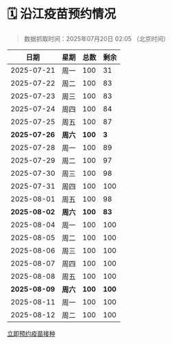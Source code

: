 # 🗓️ 沿江疫苗预约情况

> 数据抓取时间：2025年07月20日 02:05 （北京时间）

| 日期 | 星期 | 总数 | 剩余 |
|------|------|------|------|
| 2025-07-21 | 周一 | 100 | 31 |
| 2025-07-22 | 周二 | 100 | 83 |
| 2025-07-23 | 周三 | 100 | 83 |
| 2025-07-24 | 周四 | 100 | 84 |
| 2025-07-25 | 周五 | 100 | 87 |
| **2025-07-26** | **周六** | **100** | **3** |
| 2025-07-28 | 周一 | 100 | 89 |
| 2025-07-29 | 周二 | 100 | 97 |
| 2025-07-30 | 周三 | 100 | 98 |
| 2025-07-31 | 周四 | 100 | 100 |
| 2025-08-01 | 周五 | 100 | 98 |
| **2025-08-02** | **周六** | **100** | **83** |
| 2025-08-04 | 周一 | 100 | 100 |
| 2025-08-05 | 周二 | 100 | 100 |
| 2025-08-06 | 周三 | 100 | 100 |
| 2025-08-07 | 周四 | 100 | 100 |
| 2025-08-08 | 周五 | 100 | 100 |
| **2025-08-09** | **周六** | **100** | **100** |
| 2025-08-11 | 周一 | 100 | 100 |
| 2025-08-12 | 周二 | 100 | 100 |


<div class="button-container">
<a class="btn" href="http://yfzweb.ishequ.net/#/login" target="_blank">立即预约疫苗接种</a>
</div>
